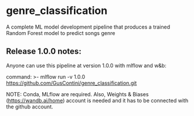 # genre_classification
A complete ML model development pipeline that produces a trained Random Forest model to predict songs genre

## Release 1.0.0 notes:
Anyone can use this pipeline at version 1.0.0 with mlflow and w&b:

command: >-
mlflow run -v 1.0.0 https://github.com/GusContini/genre_classification.git

NOTE: Conda, MLflow are required. Also, Weights & Biases (https://wandb.ai/home) account is needed and it has to be connected with the github account.
